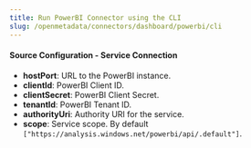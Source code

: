 ```yaml
---
title: Run PowerBI Connector using the CLI
slug: /openmetadata/connectors/dashboard/powerbi/cli
---
```


<ConnectorIntro connector="PowerBI" goal="CLI"/>

<Requirements />

<MetadataIngestionServiceDev service="dashboard" connector="PowerBI" goal="CLI"/>

<h4>Source Configuration - Service Connection</h4>

- **hostPort**: URL to the PowerBI instance.
- **clientId**: PowerBI Client ID.
- **clientSecret**: PowerBI Client Secret.
- **tenantId**: PowerBI Tenant ID.
- **authorityUri**: Authority URI for the service.
- **scope**: Service scope. By default `["https://analysis.windows.net/powerbi/api/.default"]`.

<MetadataIngestionConfig service="dashboard" connector="PowerBI" goal="CLI" />
